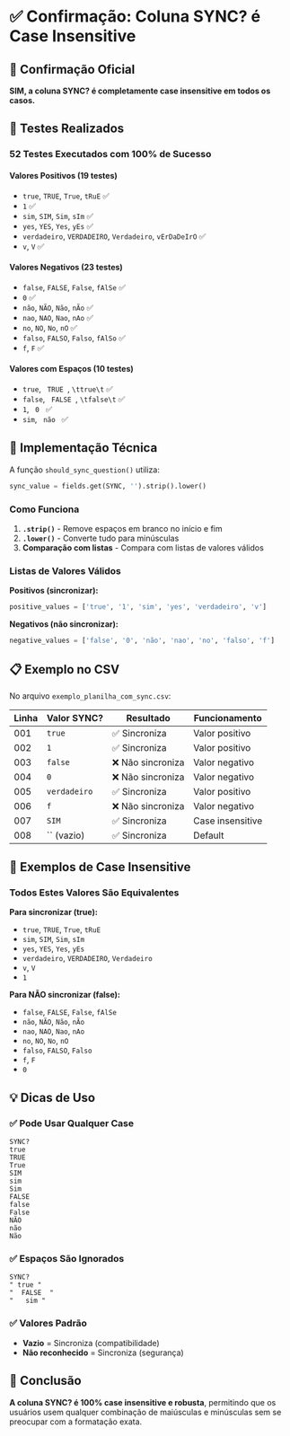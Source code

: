 # ✅ Confirmação: Coluna SYNC? é Case Insensitive

## 🎯 Confirmação Oficial

**SIM, a coluna SYNC? é completamente case insensitive em todos os casos.**

## 🧪 Testes Realizados

### 52 Testes Executados com 100% de Sucesso

#### Valores Positivos (19 testes)
- `true`, `TRUE`, `True`, `tRuE` ✅
- `1` ✅
- `sim`, `SIM`, `Sim`, `sIm` ✅
- `yes`, `YES`, `Yes`, `yEs` ✅
- `verdadeiro`, `VERDADEIRO`, `Verdadeiro`, `vErDaDeIrO` ✅
- `v`, `V` ✅

#### Valores Negativos (23 testes)
- `false`, `FALSE`, `False`, `fAlSe` ✅
- `0` ✅
- `não`, `NÃO`, `Não`, `nÃo` ✅
- `nao`, `NAO`, `Nao`, `nAo` ✅
- `no`, `NO`, `No`, `nO` ✅
- `falso`, `FALSO`, `Falso`, `fAlSo` ✅
- `f`, `F` ✅

#### Valores com Espaços (10 testes)
- ` true `, `  TRUE  `, `\ttrue\t` ✅
- ` false `, `  FALSE  `, `\tfalse\t` ✅
- ` 1 `, `  0  ` ✅
- ` sim `, `  não  ` ✅

## 🔧 Implementação Técnica

A função `should_sync_question()` utiliza:

```python
sync_value = fields.get(SYNC, '').strip().lower()
```

### Como Funciona

1. **`.strip()`** - Remove espaços em branco no início e fim
2. **`.lower()`** - Converte tudo para minúsculas
3. **Comparação com listas** - Compara com listas de valores válidos

### Listas de Valores Válidos

**Positivos (sincronizar):**
```python
positive_values = ['true', '1', 'sim', 'yes', 'verdadeiro', 'v']
```

**Negativos (não sincronizar):**
```python
negative_values = ['false', '0', 'não', 'nao', 'no', 'falso', 'f']
```

## 📋 Exemplo no CSV

No arquivo `exemplo_planilha_com_sync.csv`:

| Linha | Valor SYNC? | Resultado | Funcionamento |
|-------|-------------|-----------|---------------|
| 001 | `true` | ✅ Sincroniza | Valor positivo |
| 002 | `1` | ✅ Sincroniza | Valor positivo |
| 003 | `false` | ❌ Não sincroniza | Valor negativo |
| 004 | `0` | ❌ Não sincroniza | Valor negativo |
| 005 | `verdadeiro` | ✅ Sincroniza | Valor positivo |
| 006 | `f` | ❌ Não sincroniza | Valor negativo |
| 007 | `SIM` | ✅ Sincroniza | Case insensitive |
| 008 | `` (vazio) | ✅ Sincroniza | Default |

## 🌟 Exemplos de Case Insensitive

### Todos Estes Valores São Equivalentes

**Para sincronizar (true):**
- `true`, `TRUE`, `True`, `tRuE`
- `sim`, `SIM`, `Sim`, `sIm`
- `yes`, `YES`, `Yes`, `yEs`
- `verdadeiro`, `VERDADEIRO`, `Verdadeiro`
- `v`, `V`
- `1`

**Para NÃO sincronizar (false):**
- `false`, `FALSE`, `False`, `fAlSe`
- `não`, `NÃO`, `Não`, `nÃo`
- `nao`, `NAO`, `Nao`, `nAo`
- `no`, `NO`, `No`, `nO`
- `falso`, `FALSO`, `Falso`
- `f`, `F`
- `0`

## 💡 Dicas de Uso

### ✅ Pode Usar Qualquer Case
```csv
SYNC?
true
TRUE
True
SIM
sim
Sim
FALSE
false
False
NÃO
não
Não
```

### ✅ Espaços São Ignorados
```csv
SYNC?
" true "
"  FALSE  "
"	sim	"
```

### ✅ Valores Padrão
- **Vazio** = Sincroniza (compatibilidade)
- **Não reconhecido** = Sincroniza (segurança)

## 🎉 Conclusão

**A coluna SYNC? é 100% case insensitive e robusta**, permitindo que os usuários usem qualquer combinação de maiúsculas e minúsculas sem se preocupar com a formatação exata.
